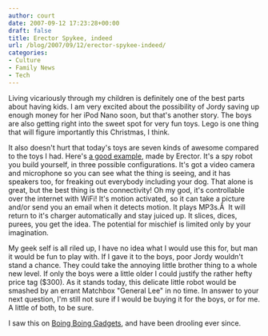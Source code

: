 ```yaml
---
author: court
date: 2007-09-12 17:23:28+00:00
draft: false
title: Erector Spykee, indeed
url: /blog/2007/09/12/erector-spykee-indeed/
categories:
- Culture
- Family News
- Tech
---
```


Living vicariously through my children is definitely one of the best parts about having kids.  I am very excited about the possibility of Jordy saving up enough money for her iPod Nano soon, but that's another story.  The boys are also getting right into the sweet spot for very fun toys.  Lego is one thing that will figure importantly this Christmas, I think.

It also doesn't hurt that today's toys are seven kinds of awesome compared to the toys I had.  Here's [a good example](http://www.amazon.com/Nikko-America-870850E-Erector-Spykee/dp/B000N6470A), made by Erector.  It's a spy robot you build yourself, in three possible configurations.  It's got a video camera and microphone so you can see what the thing is seeing, and it has speakers too, for freaking out everybody including your dog.  That alone is great, but the best thing is the connectivity!  Oh my god, it's controllable over the internet with WiFi!  It's motion activated, so it can take a picture and/or send you an email when it detects motion.  It plays MP3s.Â  It will return to it's charger automatically and stay juiced up.  It slices, dices, purees, you get the idea.  The potential for mischief is limited only by your imagination.

My geek self is all riled up, I have no idea what I would use this for, but man it would be fun to play with.  If I gave it to the boys, poor Jordy wouldn't stand a chance.  They could take the annoying little brother thing to a whole new level.  If only the boys were a little older I could justify the rather hefty price tag ($300).  As it stands today, this delicate little robot would be smashed by an errant Matchbox "General Lee" in no time.  In answer to your next question, I'm still not sure if I would be buying it for the boys, or for me.  A little of both, to be sure.

I saw this on [Boing Boing Gadgets](http://gadgets.boingboing.net/2007/09/11/erector-spykee-kit-s.html), and have been drooling ever since.
